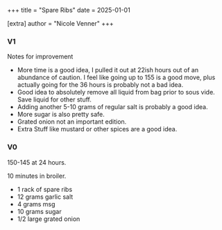+++
title = "Spare Ribs"
date = 2025-01-01

[extra]
author = "Nicole Venner"
+++

### V1 
Notes for improvement
- More time is a good idea, I pulled it out at 22ish hours out of an abundance of caution. I feel like going up to 155 is a good move, plus actually going for the 36 hours is probably not a bad idea.
- Good idea to absolutely remove all liquid from bag prior to sous vide. Save liquid for other stuff.
- Adding another 5-10 grams of regular salt is probably a good idea.
- More sugar is also pretty safe.
- Grated onion not an important edition.
- Extra Stuff like mustard or other spices are a good idea.



### V0



150-145 at 24 hours.

10 minutes in broiler.

- 1 rack of spare ribs
- 12 grams garlic salt 
- 4 grams msg
- 10 grams sugar 
- 1/2 large grated onion

